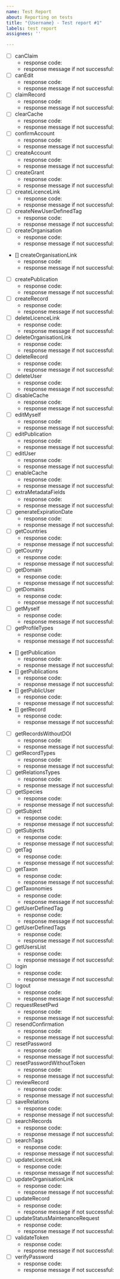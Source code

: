 ```yaml
---
name: Test Report
about: Reporting on tests
title: "{Username} - Test report #1"
labels: test report
assignees: ''

---
```


- [ ] canClaim
    - response code:
    - response message if not successful:
- [ ] canEdit
    - response code:
    - response message if not successful:
- [ ]  claimRecord
    - response code:
    - response message if not successful:
- [ ] clearCache
    - response code:
    - response message if not successful:
- [ ] confirmAccount
    - response code:
    - response message if not successful:
- [ ] createAccount
    - response code:
    - response message if not successful:
- [ ] createGrant
    - response code:
    - response message if not successful:
- [ ] createLicenceLink
    - response code:
    - response message if not successful:
- [ ] createNewUserDefinedTag
    - response code:
    - response message if not successful:
- [ ] createOrganisation
    - response code:
    - response message if not successful:
- [] createOrganisationLink
    - response code:
    - response message if not successful:
- [ ] createPublication
    - response code:
    - response message if not successful:
- [ ] createRecord
    - response code:
    - response message if not successful:
- [ ] deleteLicenceLink
    - response code:
    - response message if not successful:
- [ ] deleteOrganisationLink
    - response code:
    - response message if not successful:
- [ ] deleteRecord
    - response code:
    - response message if not successful:
- [ ] deleteUser
    - response code:
    - response message if not successful:
- [ ] disableCache
    - response code:
    - response message if not successful:
- [ ] editMyself
    - response code:
    - response message if not successful:
- [ ] editPublication
    - response code:
    - response message if not successful:
- [ ] editUser
    - response code:
    - response message if not successful:
- [ ] enableCache
    - response code:
    - response message if not successful:
- [ ] extraMetadataFields
    - response code:
    - response message if not successful:
- [ ] generateExpirationDate
    - response code:
    - response message if not successful:
- [ ] getCountries
    - response code:
    - response message if not successful:
- [ ] getCountry
    - response code:
    - response message if not successful:
- [ ] getDomain
    - response code:
    - response message if not successful:
- [ ] getDomains
    - response code:
    - response message if not successful:
- [ ] getMyself
    - response code:
    - response message if not successful:
- [ ] getProfileTypes
    - response code:
    - response message if not successful:
- [] getPublication
    - response code:
    - response message if not successful:
- [] getPublications
    - response code:
    - response message if not successful:
- [] getPublicUser
    - response code:
    - response message if not successful:
- [] getRecord
    - response code:
    - response message if not successful:
- [ ] getRecordsWithoutDOI
    - response code:
    - response message if not successful:
- [ ] getRecordTypes
    - response code:
    - response message if not successful:
- [ ] getRelationsTypes
    - response code:
    - response message if not successful:
- [ ] getSpecies
    - response code:
    - response message if not successful:
- [ ] getSubject
    - response code:
    - response message if not successful:
- [ ] getSubjects
    - response code:
    - response message if not successful:
- [ ] getTag
    - response code:
    - response message if not successful:
- [ ] getTaxon
    - response code:
    - response message if not successful:
- [ ] getTaxonomies
    - response code:
    - response message if not successful:
- [ ] getUserDefinedTag
    - response code:
    - response message if not successful:
- [ ] getUserDefinedTags
    - response code:
    - response message if not successful:
- [ ] getUsersList
    - response code:
    - response message if not successful:
- [ ] login
    - response code:
    - response message if not successful:
- [ ] logout
    - response code:
    - response message if not successful:
- [ ] requestResetPwd
    - response code:
    - response message if not successful:
- [ ] resendConfirmation
    - response code:
    - response message if not successful:
- [ ] resetPassword
    - response code:
    - response message if not successful:
- [ ] resetPasswordWithoutToken
    - response code:
    - response message if not successful:
- [ ] reviewRecord
    - response code:
    - response message if not successful:
- [ ] saveRelations
    - response code:
    - response message if not successful:
- [ ] searchRecords
    - response code:
    - response message if not successful:
- [ ] searchTags
    - response code:
    - response message if not successful:
- [ ] updateLicenceLink
    - response code:
    - response message if not successful:
- [ ] updateOrganisationLink
    - response code:
    - response message if not successful:
- [ ] updateRecord
    - response code:
    - response message if not successful:
- [ ] updateStatusMaintenanceRequest
    - response code:
    - response message if not successful:
- [ ] validateToken
    - response code:
    - response message if not successful:
- [ ] verifyPassword
    - response code:
    - response message if not successful:

